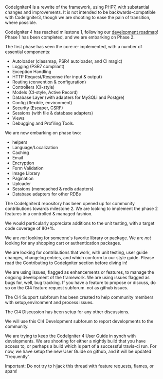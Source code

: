CodeIgniter4 is a rewrite of the framework, using PHP7, with substantial changes and improvements. It is not intended to be backwards-compatible with CodeIgniter3, though we are shooting to ease the pain of transition, where possible.

CodeIgniter 4 has reached milestone 1, following our [development roadmap](codeigniter-4-proposed-roadmap.md)! Phase 1 has been completed, and we are embarking on Phase 2.

The first phase has seen the core re-implemented, with a number of essential components: 

*    Autoloader (classmap, PSR4 autoloader, and CI magic)
*    Logging (PSR7 compliant)
*    Exception Handling
*    HTTP Request/Response (for input & output)
*    Routing (convention & configuration)
*    Controllers (CI-style)
*    Models (CI-style, Active Record)
*    Database Layer (with adapters for MySQLi and Postgre)
*    Config (flexible, environment)
*    Security (Escaper, CSRF)
*    Sessions (with file & database adapters)
*    Views
*    Debugging and Profiling Tools.

We are now embarking on phase two: 

*    helpers
*    Language/Localization
*    Caching
*    Email
*    Encryption
*    Form Validation
*    Image Library
*    Pagination
*    Uploader
*    Sessions (memcached & redis adapters)
*    Database adapters for other RDBs

The CodeIgniter4 repository has been opened up for community contributions towards milestone 2. We are looking to implement the phase 2 features in a controlled & managed fashion.

We would particularly appreciate additions to the unit testing, with a target code coverage of 80+%.

We are *not* looking for someone's favorite library or package.
We are *not* looking for any shopping cart or authentication packages.

We are looking for contributions that work, with unit testing, user guide changes, changelog entries, and which conform to our style guide. Please read the Contributing to CodeIgniter section before diving in!

We are using issues, flagged as enhancements or features, to manage the ongoing development of the framework.
We are using issues flagged as bugs for, well, bug tracking.
If you have a feature to propose or discuss, do so on the CI4 feature request subforum. not as github issues.

The CI4 Support subforum has been created to help community members with setup,environment and process issues.

The CI4 Discussion has been setup for any other discussions.

We will use this CI4 Development subforum to report developments to the community.

We are trying to keep the CodeIgniter 4 User Guide in synch with developments. We are shooting for either a nightly build that 
you have access to, or perhaps a build which is part of a successful travis-ci run. For now, we have setup the new User Guide on github, and it will be updated "frequently". 

Important: Do not try to hijack this thread with feature requests, flames, or spam!
